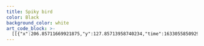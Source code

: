 ```yaml
---
title: Spiky bird
color: Black
background_color: white
art_code_block: >-
  [[{"x":206.85711669921875,"y":127.85713958740234,"time":1633055850929,"color":"black"},{"x":197.85711669921875,"y":125.85713958740234,"time":1633055850995,"color":"black"},{"x":186.85711669921875,"y":134.85713958740234,"time":1633055851045,"color":"black"},{"x":184.85711669921875,"y":140.85713958740234,"time":1633055851061,"color":"black"},{"x":184.85711669921875,"y":146.85713958740234,"time":1633055851095,"color":"black"},{"x":187.85711669921875,"y":151.85713958740234,"time":1633055851112,"color":"black"},{"x":197.85711669921875,"y":155.85713958740234,"time":1633055851127,"color":"black"},{"x":207.85711669921875,"y":150.85713958740234,"time":1633055851161,"color":"black"},{"x":212.85711669921875,"y":140.85713958740234,"time":1633055851198,"color":"black"},{"x":212.85711669921875,"y":135.85713958740234,"time":1633055851222,"color":"black"},{"x":213.85711669921875,"y":130.85713958740234,"time":1633055851238,"color":"black"},{"x":204.85711669921875,"y":125.85713958740234,"time":1633055851260,"color":"black"},{"x":195.85711669921875,"y":125.85713958740234,"time":1633055851297,"color":"black"},{"x":213.85711669921875,"y":130.85713958740234,"time":1633055851238,"color":"black"}],[{"x":212.85711669921875,"y":127.85713958740234,"time":1633055854316,"color":"black"},{"x":216.85711669921875,"y":118.85713958740234,"time":1633055854479,"color":"black"},{"x":222.85711669921875,"y":113.85713958740234,"time":1633055854497,"color":"black"},{"x":227.85711669921875,"y":110.85713958740234,"time":1633055854513,"color":"black"},{"x":233.85711669921875,"y":109.85713958740234,"time":1633055854529,"color":"black"},{"x":245.85711669921875,"y":112.85713958740234,"time":1633055854562,"color":"black"},{"x":252.85711669921875,"y":115.85713958740234,"time":1633055854580,"color":"black"},{"x":261.85711669921875,"y":124.85713958740234,"time":1633055854614,"color":"black"},{"x":263.85711669921875,"y":129.85713958740234,"time":1633055854637,"color":"black"},{"x":264.85711669921875,"y":140.85713958740234,"time":1633055854664,"color":"black"},{"x":256.85711669921875,"y":150.85713958740234,"time":1633055854696,"color":"black"},{"x":248.85711669921875,"y":154.85713958740234,"time":1633055854714,"color":"black"},{"x":239.85711669921875,"y":156.85713958740234,"time":1633055854734,"color":"black"},{"x":229.85711669921875,"y":156.85713958740234,"time":1633055854752,"color":"black"},{"x":212.85711669921875,"y":144.85713958740234,"time":1633055854780,"color":"black"},{"x":239.85711669921875,"y":156.85713958740234,"time":1633055854734,"color":"black"},{"x":209.85711669921875,"y":139.85713958740234,"time":1633055854796,"color":"black"}],[{"x":234.85711669921875,"y":135.85713958740234,"time":1633055856414,"color":"black"}],[{"x":238.85711669921875,"y":130.85713958740234,"time":1633055857883,"color":"black"},{"x":233.85711669921875,"y":128.85713958740234,"time":1633055857984,"color":"black"},{"x":228.85711669921875,"y":129.85713958740234,"time":1633055858017,"color":"black"},{"x":224.85711669921875,"y":134.85713958740234,"time":1633055858050,"color":"black"},{"x":222.85711669921875,"y":139.85713958740234,"time":1633055858067,"color":"black"},{"x":225.85711669921875,"y":145.85713958740234,"time":1633055858102,"color":"black"},{"x":233.85711669921875,"y":146.85713958740234,"time":1633055858144,"color":"black"},{"x":238.85711669921875,"y":145.85713958740234,"time":1633055858160,"color":"black"},{"x":246.85711669921875,"y":140.85713958740234,"time":1633055858183,"color":"black"},{"x":246.85711669921875,"y":133.85713958740234,"time":1633055858217,"color":"black"},{"x":238.85711669921875,"y":145.85713958740234,"time":1633055858160,"color":"black"},{"x":244.85711669921875,"y":131.85713958740234,"time":1633055858243,"color":"black"}],[{"x":202.85711669921875,"y":142.85713958740234,"time":1633055859248,"color":"black"}],[{"x":198.85711669921875,"y":165.85713958740234,"time":1633055862516,"color":"black"},{"x":201.85711669921875,"y":169.85713958740234,"time":1633055862588,"color":"black"},{"x":202.85711669921875,"y":175.85713958740234,"time":1633055862604,"color":"black"},{"x":202.85711669921875,"y":182.85713958740234,"time":1633055862634,"color":"black"},{"x":202.85711669921875,"y":189.85713958740234,"time":1633055862651,"color":"black"},{"x":203.85711669921875,"y":198.85713958740234,"time":1633055862677,"color":"black"},{"x":207.85711669921875,"y":201.85713958740234,"time":1633055862720,"color":"black"},{"x":210.85711669921875,"y":196.85713958740234,"time":1633055862752,"color":"black"},{"x":213.85711669921875,"y":189.85713958740234,"time":1633055862769,"color":"black"},{"x":218.85711669921875,"y":181.85713958740234,"time":1633055862785,"color":"black"},{"x":225.85711669921875,"y":174.85713958740234,"time":1633055862802,"color":"black"},{"x":235.85711669921875,"y":166.85713958740234,"time":1633055862833,"color":"black"},{"x":218.85711669921875,"y":181.85713958740234,"time":1633055862785,"color":"black"},{"x":235.85711669921875,"y":166.85713958740234,"time":1633055862853,"color":"black"}],[{"x":210.85711669921875,"y":170.85713958740234,"time":1633055863445,"color":"black"}],[{"x":221.85711669921875,"y":170.85713958740234,"time":1633055864159,"color":"black"}],[{"x":164.85711669921875,"y":122.85713958740234,"time":1633055867694,"color":"black"},{"x":167.85711669921875,"y":117.85713958740234,"time":1633055867713,"color":"black"},{"x":173.85711669921875,"y":110.85713958740234,"time":1633055867743,"color":"black"},{"x":200.85711669921875,"y":88.85713958740234,"time":1633055867775,"color":"black"},{"x":167.85711669921875,"y":117.85713958740234,"time":1633055867713,"color":"black"},{"x":203.85711669921875,"y":85.85713958740234,"time":1633055867793,"color":"black"}],[{"x":249.85711669921875,"y":80.85713958740234,"time":1633055868613,"color":"black"},{"x":279.85711669921875,"y":98.85713958740234,"time":1633055868653,"color":"black"},{"x":293.85711669921875,"y":110.85713958740234,"time":1633055868670,"color":"black"},{"x":249.85711669921875,"y":80.85713958740234,"time":1633055868613,"color":"black"}],[{"x":236.85711669921875,"y":211.85713958740234,"time":1633055874343,"color":"black"},{"x":235.85711669921875,"y":225.85713958740234,"time":1633055874397,"color":"black"},{"x":238.85711669921875,"y":237.85713958740234,"time":1633055874413,"color":"black"},{"x":245.85711669921875,"y":254.85713958740234,"time":1633055874433,"color":"black"},{"x":255.85711669921875,"y":268.85713958740234,"time":1633055874453,"color":"black"},{"x":267.85711669921875,"y":276.85713958740234,"time":1633055874472,"color":"black"},{"x":296.85711669921875,"y":280.85713958740234,"time":1633055874494,"color":"black"},{"x":255.85711669921875,"y":268.85713958740234,"time":1633055874453,"color":"black"}],[{"x":198.85711669921875,"y":124.85713958740234,"time":1633055879560,"color":"black"},{"x":200.85711669921875,"y":116.85713958740234,"time":1633055879783,"color":"black"},{"x":205.85711669921875,"y":110.85713958740234,"time":1633055879801,"color":"black"},{"x":212.85711669921875,"y":105.85713958740234,"time":1633055879822,"color":"black"},{"x":223.85711669921875,"y":102.85713958740234,"time":1633055879845,"color":"black"},{"x":233.85711669921875,"y":101.85713958740234,"time":1633055879871,"color":"black"},{"x":212.85711669921875,"y":105.85713958740234,"time":1633055879822,"color":"black"},{"x":237.85711669921875,"y":102.85713958740234,"time":1633055879905,"color":"black"}],[{"x":219.85711669921875,"y":100.85713958740234,"time":1633055883142,"color":"black"},{"x":222.85711669921875,"y":96.85713958740234,"time":1633055883143,"color":"black"},{"x":228.85711669921875,"y":90.85713958740234,"time":1633055883163,"color":"black"},{"x":237.85711669921875,"y":80.85713958740234,"time":1633055883182,"color":"black"},{"x":248.85711669921875,"y":71.85713958740234,"time":1633055883204,"color":"black"},{"x":263.85711669921875,"y":56.857139587402344,"time":1633055883226,"color":"black"},{"x":271.85711669921875,"y":51.857139587402344,"time":1633055883277,"color":"black"},{"x":263.85711669921875,"y":65.85713958740234,"time":1633055883319,"color":"black"},{"x":258.85711669921875,"y":75.85713958740234,"time":1633055883338,"color":"black"},{"x":247.85711669921875,"y":98.85713958740234,"time":1633055883362,"color":"black"},{"x":244.85711669921875,"y":104.85713958740234,"time":1633055883385,"color":"black"},{"x":258.85711669921875,"y":75.85713958740234,"time":1633055883338,"color":"black"}],[{"x":245.85711669921875,"y":97.85713958740234,"time":1633055884179,"color":"black"},{"x":250.85711669921875,"y":97.85713958740234,"time":1633055884214,"color":"black"},{"x":293.85711669921875,"y":89.85713958740234,"time":1633055884261,"color":"black"},{"x":329.85711669921875,"y":78.85713958740234,"time":1633055884292,"color":"black"},{"x":340.85711669921875,"y":75.85713958740234,"time":1633055884328,"color":"black"},{"x":347.85711669921875,"y":74.85713958740234,"time":1633055884359,"color":"black"},{"x":329.85711669921875,"y":86.85713958740234,"time":1633055884397,"color":"black"},{"x":319.85711669921875,"y":89.85713958740234,"time":1633055884427,"color":"black"},{"x":296.85711669921875,"y":95.85713958740234,"time":1633055884463,"color":"black"},{"x":274.85711669921875,"y":104.85713958740234,"time":1633055884512,"color":"black"},{"x":319.85711669921875,"y":89.85713958740234,"time":1633055884427,"color":"black"},{"x":272.85711669921875,"y":106.85713958740234,"time":1633055884555,"color":"black"}],[{"x":273.85711669921875,"y":110.85713958740234,"time":1633055885214,"color":"black"},{"x":278.85711669921875,"y":113.85713958740234,"time":1633055885247,"color":"black"},{"x":284.85711669921875,"y":115.85713958740234,"time":1633055885279,"color":"black"},{"x":312.85711669921875,"y":118.85713958740234,"time":1633055885309,"color":"black"},{"x":343.85711669921875,"y":119.85713958740234,"time":1633055885343,"color":"black"},{"x":357.85711669921875,"y":124.85713958740234,"time":1633055885375,"color":"black"},{"x":352.85711669921875,"y":126.85713958740234,"time":1633055885431,"color":"black"},{"x":321.85711669921875,"y":130.85713958740234,"time":1633055885479,"color":"black"},{"x":302.85711669921875,"y":130.85713958740234,"time":1633055885510,"color":"black"},{"x":283.85711669921875,"y":128.85713958740234,"time":1633055885543,"color":"black"},{"x":321.85711669921875,"y":130.85713958740234,"time":1633055885479,"color":"black"}],[{"x":275.85711669921875,"y":143.85713958740234,"time":1633055886413,"color":"black"},{"x":295.85711669921875,"y":148.85713958740234,"time":1633055886455,"color":"black"},{"x":314.85711669921875,"y":150.85713958740234,"time":1633055886479,"color":"black"},{"x":359.85711669921875,"y":158.85713958740234,"time":1633055886526,"color":"black"},{"x":350.85711669921875,"y":160.85713958740234,"time":1633055886597,"color":"black"},{"x":342.85711669921875,"y":160.85713958740234,"time":1633055886621,"color":"black"},{"x":330.85711669921875,"y":160.85713958740234,"time":1633055886638,"color":"black"},{"x":299.85711669921875,"y":165.85713958740234,"time":1633055886663,"color":"black"},{"x":291.85711669921875,"y":168.85713958740234,"time":1633055886690,"color":"black"},{"x":330.85711669921875,"y":160.85713958740234,"time":1633055886638,"color":"black"}],[{"x":285.85711669921875,"y":174.85713958740234,"time":1633055887464,"color":"black"},{"x":304.85711669921875,"y":175.85713958740234,"time":1633055887534,"color":"black"},{"x":344.85711669921875,"y":177.85713958740234,"time":1633055887580,"color":"black"},{"x":349.85711669921875,"y":178.85713958740234,"time":1633055887606,"color":"black"},{"x":346.85711669921875,"y":184.85713958740234,"time":1633055887658,"color":"black"},{"x":329.85711669921875,"y":191.85713958740234,"time":1633055887706,"color":"black"},{"x":284.85711669921875,"y":203.85713958740234,"time":1633055887757,"color":"black"},{"x":346.85711669921875,"y":184.85713958740234,"time":1633055887658,"color":"black"}],[{"x":335.85711669921875,"y":191.85713958740234,"time":1633055888729,"color":"black"},{"x":320.85711669921875,"y":195.85713958740234,"time":1633055888815,"color":"black"},{"x":310.85711669921875,"y":198.85713958740234,"time":1633055888832,"color":"black"},{"x":299.85711669921875,"y":201.85713958740234,"time":1633055888864,"color":"black"},{"x":277.85711669921875,"y":211.85713958740234,"time":1633055888892,"color":"black"},{"x":310.85711669921875,"y":198.85713958740234,"time":1633055888832,"color":"black"}],[{"x":284.85711669921875,"y":206.85713958740234,"time":1633055889678,"color":"black"},{"x":314.85711669921875,"y":210.85713958740234,"time":1633055889746,"color":"black"},{"x":348.85711669921875,"y":213.85713958740234,"time":1633055889788,"color":"black"},{"x":354.85711669921875,"y":214.85713958740234,"time":1633055889816,"color":"black"},{"x":361.85711669921875,"y":220.85713958740234,"time":1633055889871,"color":"black"},{"x":348.85711669921875,"y":221.85713958740234,"time":1633055889926,"color":"black"},{"x":337.85711669921875,"y":220.85713958740234,"time":1633055889968,"color":"black"},{"x":297.85711669921875,"y":224.85713958740234,"time":1633055890001,"color":"black"},{"x":348.85711669921875,"y":221.85713958740234,"time":1633055889926,"color":"black"},{"x":284.85711669921875,"y":230.85713958740234,"time":1633055890040,"color":"black"}],[{"x":292.85711669921875,"y":228.85713958740234,"time":1633055890646,"color":"black"},{"x":306.85711669921875,"y":235.85713958740234,"time":1633055890692,"color":"black"},{"x":318.85711669921875,"y":239.85713958740234,"time":1633055890721,"color":"black"},{"x":340.85711669921875,"y":246.85713958740234,"time":1633055890753,"color":"black"},{"x":356.85711669921875,"y":254.85713958740234,"time":1633055890792,"color":"black"},{"x":346.85711669921875,"y":252.85713958740234,"time":1633055890850,"color":"black"},{"x":320.85711669921875,"y":250.85713958740234,"time":1633055890876,"color":"black"},{"x":303.85711669921875,"y":252.85713958740234,"time":1633055890906,"color":"black"},{"x":287.85711669921875,"y":257.85713958740234,"time":1633055890937,"color":"black"},{"x":320.85711669921875,"y":250.85713958740234,"time":1633055890876,"color":"black"}],[{"x":188.85711669921875,"y":188.85713958740234,"time":1633055894863,"color":"black"},{"x":191.85711669921875,"y":184.85713958740234,"time":1633055894927,"color":"black"},{"x":187.85711669921875,"y":180.85713958740234,"time":1633055895046,"color":"black"},{"x":182.85711669921875,"y":183.85713958740234,"time":1633055895063,"color":"black"},{"x":163.85711669921875,"y":207.85713958740234,"time":1633055895113,"color":"black"},{"x":159.85711669921875,"y":242.85713958740234,"time":1633055895158,"color":"black"},{"x":162.85711669921875,"y":252.85713958740234,"time":1633055895179,"color":"black"},{"x":167.85711669921875,"y":260.85713958740234,"time":1633055895211,"color":"black"},{"x":159.85711669921875,"y":242.85713958740234,"time":1633055895158,"color":"black"},{"x":170.85711669921875,"y":264.85713958740234,"time":1633055895227,"color":"black"}],[{"x":168.85711669921875,"y":260.85713958740234,"time":1633055896130,"color":"black"},{"x":176.85711669921875,"y":275.85713958740234,"time":1633055896179,"color":"black"},{"x":184.85711669921875,"y":281.85713958740234,"time":1633055896196,"color":"black"},{"x":206.85711669921875,"y":287.85713958740234,"time":1633055896228,"color":"black"},{"x":211.85711669921875,"y":288.85713958740234,"time":1633055896262,"color":"black"},{"x":184.85711669921875,"y":281.85713958740234,"time":1633055896196,"color":"black"}],[{"x":200.85711669921875,"y":265.85713958740234,"time":1633055899178,"color":"black"},{"x":199.85711669921875,"y":272.85713958740234,"time":1633055899178,"color":"black"},{"x":203.85711669921875,"y":290.85713958740234,"time":1633055899216,"color":"black"},{"x":219.85711669921875,"y":306.85713958740234,"time":1633055899251,"color":"black"},{"x":228.85711669921875,"y":308.85713958740234,"time":1633055899301,"color":"black"},{"x":248.85711669921875,"y":300.85713958740234,"time":1633055899353,"color":"black"},{"x":237.85711669921875,"y":262.85713958740234,"time":1633055899413,"color":"black"},{"x":228.85711669921875,"y":308.85713958740234,"time":1633055899301,"color":"black"}],[{"x":228.85711669921875,"y":312.85713958740234,"time":1633055901461,"color":"black"},{"x":230.85711669921875,"y":320.85713958740234,"time":1633055901519,"color":"black"},{"x":237.85711669921875,"y":340.85713958740234,"time":1633055901554,"color":"black"},{"x":241.85711669921875,"y":349.85713958740234,"time":1633055901590,"color":"black"},{"x":230.85711669921875,"y":320.85713958740234,"time":1633055901519,"color":"black"},{"x":241.85711669921875,"y":349.85713958740234,"time":1633055901650,"color":"black"}],[{"x":244.85711669921875,"y":309.85713958740234,"time":1633055901930,"color":"black"},{"x":242.85711669921875,"y":316.85713958740234,"time":1633055902055,"color":"black"},{"x":242.85711669921875,"y":325.85713958740234,"time":1633055902071,"color":"black"},{"x":246.85711669921875,"y":346.85713958740234,"time":1633055902125,"color":"black"},{"x":242.85711669921875,"y":316.85713958740234,"time":1633055902055,"color":"black"}],[{"x":241.85711669921875,"y":349.85713958740234,"time":1633055902763,"color":"black"},{"x":212.85711669921875,"y":368.85713958740234,"time":1633055902859,"color":"black"},{"x":204.85711669921875,"y":372.85713958740234,"time":1633055902908,"color":"black"},{"x":241.85711669921875,"y":349.85713958740234,"time":1633055902763,"color":"black"}],[{"x":242.85711669921875,"y":351.85713958740234,"time":1633055903297,"color":"black"},{"x":242.85711669921875,"y":359.85713958740234,"time":1633055903342,"color":"black"},{"x":242.85711669921875,"y":371.85713958740234,"time":1633055903382,"color":"black"},{"x":242.85711669921875,"y":351.85713958740234,"time":1633055903297,"color":"black"}],[{"x":248.85711669921875,"y":351.85713958740234,"time":1633055903647,"color":"black"},{"x":263.85711669921875,"y":372.85713958740234,"time":1633055903705,"color":"black"},{"x":248.85711669921875,"y":351.85713958740234,"time":1633055903647,"color":"black"}],[{"x":182.85711669921875,"y":283.85713958740234,"time":1633055904322,"color":"black"}],[{"x":250.85711669921875,"y":353.85713958740234,"time":1633055907058,"color":"black"},{"x":252.85711669921875,"y":358.85713958740234,"time":1633055907255,"color":"black"},{"x":255.85711669921875,"y":362.85713958740234,"time":1633055907271,"color":"black"},{"x":260.85711669921875,"y":367.85713958740234,"time":1633055907311,"color":"black"},{"x":272.85711669921875,"y":383.85713958740234,"time":1633055907362,"color":"black"},{"x":255.85711669921875,"y":362.85713958740234,"time":1633055907271,"color":"black"},{"x":272.85711669921875,"y":384.85713958740234,"time":1633055907418,"color":"black"}],[{"x":244.85711669921875,"y":351.85713958740234,"time":1633055907978,"color":"black"},{"x":240.85711669921875,"y":359.85713958740234,"time":1633055908032,"color":"black"},{"x":236.85711669921875,"y":374.85713958740234,"time":1633055908073,"color":"black"},{"x":244.85711669921875,"y":351.85713958740234,"time":1633055907978,"color":"black"}],[{"x":243.85711669921875,"y":358.85713958740234,"time":1633055908959,"color":"black"},{"x":242.85711669921875,"y":368.85713958740234,"time":1633055909062,"color":"black"},{"x":240.85711669921875,"y":382.85713958740234,"time":1633055909118,"color":"black"},{"x":239.85711669921875,"y":387.85713958740234,"time":1633055909197,"color":"black"},{"x":238.85711669921875,"y":380.85713958740234,"time":1633055909299,"color":"black"},{"x":242.85711669921875,"y":363.85713958740234,"time":1633055909366,"color":"black"},{"x":244.85711669921875,"y":357.85713958740234,"time":1633055909417,"color":"black"},{"x":241.85711669921875,"y":367.85713958740234,"time":1633055909541,"color":"black"},{"x":242.85711669921875,"y":363.85713958740234,"time":1633055909366,"color":"black"},{"x":241.85711669921875,"y":369.85713958740234,"time":1633055909595,"color":"black"}],[{"x":247.85711669921875,"y":331.85713958740234,"time":1633055910564,"color":"black"}],[{"x":244.85711669921875,"y":326.85713958740234,"time":1633055910699,"color":"black"},{"x":242.85711669921875,"y":333.85713958740234,"time":1633055910769,"color":"black"},{"x":246.85711669921875,"y":361.85713958740234,"time":1633055910819,"color":"black"},{"x":244.85711669921875,"y":326.85713958740234,"time":1633055910699,"color":"black"},{"x":249.85711669921875,"y":360.85713958740234,"time":1633055910886,"color":"black"}],[{"x":181.85711669921875,"y":283.85713958740234,"time":1633055914278,"color":"black"},{"x":179.85711669921875,"y":289.85713958740234,"time":1633055914361,"color":"black"},{"x":181.85711669921875,"y":303.85713958740234,"time":1633055914419,"color":"black"},{"x":183.85711669921875,"y":308.85713958740234,"time":1633055914435,"color":"black"},{"x":198.85711669921875,"y":312.85713958740234,"time":1633055914485,"color":"black"},{"x":202.85711669921875,"y":315.85713958740234,"time":1633055914555,"color":"black"},{"x":183.85711669921875,"y":308.85713958740234,"time":1633055914435,"color":"black"},{"x":203.85711669921875,"y":316.85713958740234,"time":1633055914614,"color":"black"}],[{"x":202.85711669921875,"y":317.85713958740234,"time":1633055915610,"color":"black"},{"x":211.85711669921875,"y":309.85713958740234,"time":1633055915707,"color":"black"},{"x":216.85711669921875,"y":300.85713958740234,"time":1633055915754,"color":"black"},{"x":202.85711669921875,"y":317.85713958740234,"time":1633055915610,"color":"black"}],[{"x":203.85711669921875,"y":317.85713958740234,"time":1633055916976,"color":"black"},{"x":199.85711669921875,"y":320.85713958740234,"time":1633055917230,"color":"black"},{"x":191.85711669921875,"y":336.85713958740234,"time":1633055917291,"color":"black"},{"x":203.85711669921875,"y":317.85713958740234,"time":1633055916976,"color":"black"},{"x":190.85711669921875,"y":344.85713958740234,"time":1633055917308,"color":"black"}],[{"x":183.85711669921875,"y":312.85713958740234,"time":1633055917842,"color":"black"},{"x":186.85711669921875,"y":318.85713958740234,"time":1633055917950,"color":"black"},{"x":193.85711669921875,"y":358.85713958740234,"time":1633055918006,"color":"black"},{"x":183.85711669921875,"y":312.85713958740234,"time":1633055917842,"color":"black"}],[{"x":184.85711669921875,"y":321.85713958740234,"time":1633055918829,"color":"black"},{"x":189.85711669921875,"y":327.85713958740234,"time":1633055918897,"color":"black"},{"x":194.85711669921875,"y":338.85713958740234,"time":1633055918942,"color":"black"},{"x":195.85711669921875,"y":348.85713958740234,"time":1633055918994,"color":"black"},{"x":195.85711669921875,"y":353.85713958740234,"time":1633055919043,"color":"black"},{"x":196.85711669921875,"y":361.85713958740234,"time":1633055919109,"color":"black"},{"x":195.85711669921875,"y":348.85713958740234,"time":1633055918994,"color":"black"},{"x":193.85711669921875,"y":364.85713958740234,"time":1633055919246,"color":"black"}],[{"x":194.85711669921875,"y":361.85713958740234,"time":1633055920359,"color":"black"},{"x":186.85711669921875,"y":364.85713958740234,"time":1633055920493,"color":"black"},{"x":179.85711669921875,"y":368.85713958740234,"time":1633055920509,"color":"black"},{"x":165.85711669921875,"y":377.85713958740234,"time":1633055920570,"color":"black"},{"x":186.85711669921875,"y":364.85713958740234,"time":1633055920493,"color":"black"},{"x":167.85711669921875,"y":376.85713958740234,"time":1633055920645,"color":"black"}],[{"x":194.85711669921875,"y":363.85713958740234,"time":1633055920989,"color":"black"},{"x":189.85711669921875,"y":382.85713958740234,"time":1633055921107,"color":"black"},{"x":194.85711669921875,"y":363.85713958740234,"time":1633055920989,"color":"black"},{"x":190.85711669921875,"y":382.85713958740234,"time":1633055921181,"color":"black"}],[{"x":196.85711669921875,"y":362.85713958740234,"time":1633055921474,"color":"black"},{"x":205.85711669921875,"y":379.85713958740234,"time":1633055921536,"color":"black"},{"x":214.85711669921875,"y":393.85713958740234,"time":1633055921595,"color":"black"},{"x":196.85711669921875,"y":362.85713958740234,"time":1633055921474,"color":"black"},{"x":214.85711669921875,"y":393.85713958740234,"time":1633055921611,"color":"black"}],[{"x":299.85711669921875,"y":254.85713958740234,"time":1633055922875,"color":"black"},{"x":304.85711669921875,"y":260.85713958740234,"time":1633055922942,"color":"black"},{"x":328.85711669921875,"y":278.85713958740234,"time":1633055923002,"color":"black"},{"x":332.85711669921875,"y":281.85713958740234,"time":1633055923018,"color":"black"},{"x":307.85711669921875,"y":279.85713958740234,"time":1633055923134,"color":"black"},{"x":298.85711669921875,"y":278.85713958740234,"time":1633055923160,"color":"black"},{"x":284.85711669921875,"y":280.85713958740234,"time":1633055923244,"color":"black"},{"x":289.85711669921875,"y":281.85713958740234,"time":1633055923318,"color":"black"},{"x":298.85711669921875,"y":278.85713958740234,"time":1633055923160,"color":"black"},{"x":290.85711669921875,"y":281.85713958740234,"time":1633055923397,"color":"black"}],[{"x":256.85711669921875,"y":290.85713958740234,"time":1633055926479,"color":"black"},{"x":259.85711669921875,"y":297.85713958740234,"time":1633055926588,"color":"black"},{"x":263.85711669921875,"y":304.85713958740234,"time":1633055926605,"color":"black"},{"x":287.85711669921875,"y":328.85713958740234,"time":1633055926662,"color":"black"},{"x":315.85711669921875,"y":344.85713958740234,"time":1633055926713,"color":"black"},{"x":345.85711669921875,"y":352.85713958740234,"time":1633055926767,"color":"black"},{"x":352.85711669921875,"y":348.85713958740234,"time":1633055926784,"color":"black"},{"x":364.85711669921875,"y":340.85713958740234,"time":1633055926832,"color":"black"},{"x":345.85711669921875,"y":352.85713958740234,"time":1633055926767,"color":"black"}],[{"x":347.85711669921875,"y":351.85713958740234,"time":1633055928342,"color":"black"},{"x":358.85711669921875,"y":347.85713958740234,"time":1633055928461,"color":"black"},{"x":388.85711669921875,"y":326.85713958740234,"time":1633055928525,"color":"black"},{"x":389.85711669921875,"y":312.85713958740234,"time":1633055928590,"color":"black"},{"x":358.85711669921875,"y":347.85713958740234,"time":1633055928461,"color":"black"},{"x":389.85711669921875,"y":311.85713958740234,"time":1633055928659,"color":"black"}],[{"x":277.85711669921875,"y":285.85713958740234,"time":1633055929760,"color":"black"},{"x":302.85711669921875,"y":308.85713958740234,"time":1633055929832,"color":"black"},{"x":335.85711669921875,"y":314.85713958740234,"time":1633055929885,"color":"black"},{"x":356.85711669921875,"y":281.85713958740234,"time":1633055929949,"color":"black"},{"x":364.85711669921875,"y":268.85713958740234,"time":1633055930011,"color":"black"},{"x":335.85711669921875,"y":314.85713958740234,"time":1633055929885,"color":"black"},{"x":365.85711669921875,"y":266.85713958740234,"time":1633055930079,"color":"black"}],[{"x":265.85711669921875,"y":291.85713958740234,"time":1633055931176,"color":"black"},{"x":294.85711669921875,"y":320.85713958740234,"time":1633055931238,"color":"black"},{"x":338.85711669921875,"y":334.85713958740234,"time":1633055931297,"color":"black"},{"x":376.85711669921875,"y":305.85713958740234,"time":1633055931364,"color":"black"},{"x":384.85711669921875,"y":294.85713958740234,"time":1633055931429,"color":"black"},{"x":338.85711669921875,"y":334.85713958740234,"time":1633055931297,"color":"black"},{"x":385.85711669921875,"y":292.85713958740234,"time":1633055931498,"color":"black"}],[{"x":193.85711669921875,"y":169.85713958740234,"time":1633055937703,"color":"black"},{"x":171.85711669921875,"y":167.85713958740234,"time":1633055937774,"color":"black"},{"x":119.85711669921875,"y":164.85713958740234,"time":1633055937827,"color":"black"},{"x":108.85711669921875,"y":160.85713958740234,"time":1633055937847,"color":"black"},{"x":86.85711669921875,"y":156.85713958740234,"time":1633055937898,"color":"black"},{"x":119.85711669921875,"y":164.85713958740234,"time":1633055937827,"color":"black"},{"x":81.85711669921875,"y":157.85713958740234,"time":1633055937961,"color":"black"}],[{"x":93.85711669921875,"y":159.85713958740234,"time":1633055939056,"color":"black"},{"x":65.85711669921875,"y":162.85713958740234,"time":1633055939181,"color":"black"},{"x":30.85711669921875,"y":152.85713958740234,"time":1633055939258,"color":"black"},{"x":93.85711669921875,"y":159.85713958740234,"time":1633055939056,"color":"black"},{"x":29.85711669921875,"y":153.85713958740234,"time":1633055939275,"color":"black"}],[{"x":17.85711669921875,"y":172.85713958740234,"time":1633055943204,"color":"black"},{"x":18.85711669921875,"y":177.85713958740234,"time":1633055943340,"color":"black"},{"x":16.85711669921875,"y":219.85713958740234,"time":1633055943404,"color":"black"},{"x":15.85711669921875,"y":231.85713958740234,"time":1633055943480,"color":"black"},{"x":18.85711669921875,"y":177.85713958740234,"time":1633055943340,"color":"black"},{"x":15.85711669921875,"y":231.85713958740234,"time":1633055943496,"color":"black"}],[{"x":17.85711669921875,"y":227.85713958740234,"time":1633055944326,"color":"black"},{"x":22.85711669921875,"y":223.85713958740234,"time":1633055944458,"color":"black"},{"x":53.85711669921875,"y":195.85713958740234,"time":1633055944525,"color":"black"},{"x":62.85711669921875,"y":192.85713958740234,"time":1633055944594,"color":"black"},{"x":22.85711669921875,"y":223.85713958740234,"time":1633055944458,"color":"black"},{"x":63.85711669921875,"y":192.85713958740234,"time":1633055944654,"color":"black"}],[{"x":57.85711669921875,"y":195.85713958740234,"time":1633055946005,"color":"black"},{"x":61.85711669921875,"y":199.85713958740234,"time":1633055946076,"color":"black"},{"x":47.85711669921875,"y":238.85713958740234,"time":1633055946144,"color":"black"},{"x":39.85711669921875,"y":246.85713958740234,"time":1633055946208,"color":"black"},{"x":61.85711669921875,"y":199.85713958740234,"time":1633055946076,"color":"black"},{"x":39.85711669921875,"y":246.85713958740234,"time":1633055946225,"color":"black"}],[{"x":48.85711669921875,"y":235.85713958740234,"time":1633055946523,"color":"black"},{"x":65.85711669921875,"y":229.85713958740234,"time":1633055946595,"color":"black"},{"x":99.85711669921875,"y":194.85713958740234,"time":1633055946691,"color":"black"},{"x":48.85711669921875,"y":235.85713958740234,"time":1633055946523,"color":"black"}],[{"x":93.85711669921875,"y":202.85713958740234,"time":1633055947025,"color":"black"},{"x":92.85711669921875,"y":212.85713958740234,"time":1633055947037,"color":"black"},{"x":99.85711669921875,"y":255.85713958740234,"time":1633055947093,"color":"black"},{"x":135.85711669921875,"y":251.85713958740234,"time":1633055947157,"color":"black"},{"x":149.85711669921875,"y":221.85713958740234,"time":1633055947233,"color":"black"},{"x":99.85711669921875,"y":255.85713958740234,"time":1633055947093,"color":"black"}],[{"x":65.85711669921875,"y":232.85713958740234,"time":1633055948273,"color":"black"},{"x":99.85711669921875,"y":203.85713958740234,"time":1633055948354,"color":"black"},{"x":65.85711669921875,"y":232.85713958740234,"time":1633055948273,"color":"black"},{"x":101.85711669921875,"y":200.85713958740234,"time":1633055948483,"color":"black"}],[{"x":95.85711669921875,"y":207.85713958740234,"time":1633055949240,"color":"black"},{"x":102.85711669921875,"y":257.85713958740234,"time":1633055949314,"color":"black"},{"x":98.85711669921875,"y":266.85713958740234,"time":1633055949331,"color":"black"},{"x":102.85711669921875,"y":250.85713958740234,"time":1633055949463,"color":"black"},{"x":109.85711669921875,"y":244.85713958740234,"time":1633055949480,"color":"black"},{"x":143.85711669921875,"y":210.85713958740234,"time":1633055949549,"color":"black"},{"x":102.85711669921875,"y":250.85713958740234,"time":1633055949463,"color":"black"},{"x":144.85711669921875,"y":202.85713958740234,"time":1633055949566,"color":"black"}],[{"x":132.85711669921875,"y":224.85713958740234,"time":1633055951092,"color":"black"},{"x":143.85711669921875,"y":251.85713958740234,"time":1633055951173,"color":"black"},{"x":145.85711669921875,"y":257.85713958740234,"time":1633055951190,"color":"black"},{"x":154.85711669921875,"y":259.85713958740234,"time":1633055951260,"color":"black"},{"x":177.85711669921875,"y":242.85713958740234,"time":1633055951330,"color":"black"}]]
---
```


